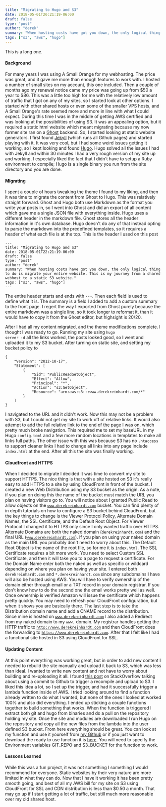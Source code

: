 ```yaml
---
title: "Migrating to Hugo and S3"
date: 2018-05-01T20:21:19-06:00
draft: false
type: "post"
author: "derek"
summary: "When hosting costs have got you down, the only logical thing to do is migrate your entire website. This is my journey from a shared webhost to a static S3 website."
tags: ["s3", "aws", "hugo"]
---
```


This is a long one. 

#### Background
For many years I was using A Small Orange for my webhosting. The price was great, and it gave me more than enough features to work with. I hosted a number of small sites on my account, this one included. Then a couple of months ago my renewal notice came my price was going up from $50 a year to $86. This was a little too high for me with the relatively low amount of traffic that I got on any of my sites, so I started look at other options. I started with other shared hosts or even some of the smaller VPS hosts, and A Small Orange's rate seemed more and more in line with what I could expect. During this time I was in the middle of getting AWS certified and was looking at the possibilities of using S3. It was an appealing option, but it required a static html website which meant migrating because my now former site ran on a [Ghost](https://ghost.org/) backend. So, I started looking at static website generators. I first found [Jekyll](https://jekyllrb.com/) (which runs all Github pages) and started playing with it. It was very cool, but I had some weird issues getting it working, so I kept looking and found [Hugo](https://gohugo.io/). Hugo solved all the issues I had with Jekyll and within 30 minutes I had a very rough version of my site up and working. I especially liked the fact that I didn't have to setup a Ruby environment to compile; Hugo is a single binary you run from the site directory and you are done.

#### Migrating
I spent a couple of hours tweaking the theme I found to my liking, and then it was time to migrate the content from Ghost to Hugo. This was relatively straight forward. Ghost and Hugo both use Markdown as the format you write your posts in, so I went into Ghost and did an export of all content which gave me a single JSON file with everything inside. Hugo uses a different header in the markdown file. Ghost stores all the header information in it's own database. Hugo doesn't do any of that instead opting to parse the markdown into the predefined templates, so it requires a header of what each file is at the top. This is the header I used on this post
```
---
title: "Migrating to Hugo and S3"
date: 2018-05-01T22:21:19-06:00
draft: false
type: "post"
author: "derek"
summary: "When hosting costs have got you down, the only logical thing to do is migrate your entire website. This is my journey from a shared webhost to a static S3 website."
tags: ["s3", "aws", "hugo"]
---
```
The entire header starts and ends with <code>---</code>. Then each field is used to define what it is. The summary is a field I added to add a custom summary to the front page. I regert the way I exported from Ghost purely because the entire markdown was a single line, so it took longer to reformat it, than it would have to copy it from the Ghost editor, but highsight is 20/20.

After I had all my content migrated, and the theme modifications complete. I thought I was ready to go. Running my site using <code>hugo server -d</code> all the links worked, the posts looked good, so I went and uploaded it to my S3 bucket. After turning on static site, and setting my bucket policy to 
```
{
    "Version": "2012-10-17",
    "Statement": [
        {
            "Sid": "PublicReadGetObject",
            "Effect": "Allow",
            "Principal": "*",
            "Action": "s3:GetObject",
            "Resource": "arn:aws:s3:::www.derekreinhardt.com/*"
        }
    ]
}
```
I navigated to the URL and it didn't work. Now this may not be a problem with S3, but I could not get my site to work off of relative links. It would also attempt to add the full relative link to the end of the page I was on, which pretty much broke navigation. This required me to set my baseURL in my Hugo <code>config.toml</code> and a few more random locations in templates to make all links full paths. The other issue with this was because S3 has no <code>.htaccess</code> to support cleaner links I had to change all links into any page include <code>index.html</code> at the end. After all this the site was finally working.

#### Cloudfront and HTTPS
When I decided to migrate I decided it was time to convert my site to support HTTPS. The nice thing is that with a site hosted on S3 it's really easy to add HTTPS to a site by using CloudFront in front of the bucket. I created a new Web Distribution using my S3 bucket as the origin. As a note, if you plan on doing this the name of the bucket must match the URL you plan on having visitors go to. You will notice about I granted Public Read to allow objects on the <code>www.derekreinhardt.com</code> bucket. You can find plenty of in depth tutorials on how to configure a S3 bucket behind CloudFront, but the key things to change is the Viewer Protocol Policy, Alternate Domain Names, the SSL Certificate, and the Default Root Object. For Viewer Protocol I changed it to HTTPS only since I only wanted traffic over HTTPS. Alternate Domains are both the naked domain (<code>derekreinhardt.com</code>) and the final URL (<code>www.derekreinhardt.com</code>). If you plan on using your naked domain as the main URL you probably don't need to worry about this. The Default Root Object is the name of the root file, so for me it is <code>index.html</code>. The SSL Certificate requires a bit more work. You need to select Custom SSL Certificate, and then it will take you to a page to request a certificate. For the Domain Name enter both the naked as well as specific or wildcard depending on where you plan on having your site. I entered both <code>derekreinhardt.com</code> and <code>*.derekreinhardt.com</code> since any subdomains I have will also be hosted using AWS. You will have to verify ownership of the domain either through email or a TXT record in your domain registrar. If you don't know how to do the second one the email works pretty well as well. Once ownership is verified Amazon will issue the certificate which happens pretty quickly. You may need to refresh your CloudFront configuration, but when it shows you are basically there. The last step is to take the Distribution domain name and add a CNAME record to the distribution. Since mine is hosted on <code>www.derekreinhardt.com</code> I also added a Redirect from my naked domain to my <code>www.</code> domain. My registrar handles getting the HTTP traffic to <code>http://www.derekreinhardt.com</code> and then CloudFront does the forwarding to <code>https://www.derekreinhardt.com</code>. After that I felt like I had a functional site hosted in S3 using CloudFront for SSL.

#### Updating Content
At this point everything was working great, but in order to add new content I needed to rebuild the site manually and upload it back to S3, which was less than ideal. I wanted to write new content and not have to worry about building and re-uploading it all. I found [this post](https://stackoverflow.com/questions/32530352/best-strategy-to-deploy-static-site-to-s3-on-github-push) on StackOverflow talking about using a commit to Github to trigger a recompile and upload to S3. I liked this idea a lot, so I set up the trigger, and had it successfully trigger a lambda function inside of AWS. I tried looking around to find a function already written to do what I wanted, but none of the ones I looked at worked 100% and also did everything. I ended up sticking a couple functions together to build something that works. When the function is triggered I extract both git and hugo from binaries and do a pull on the repository holding my site. Once the site and modules are downloaded I run Hugo on the repository and copy all the new files from the lambda into the user defined S3 bucket. From here everything should be great. You can look at my function and use it yourself from [my Github](https://github.com/jdreinhardt/hugo_to_s3_lambda/) or if you just want to download the ready to use function it is [here](https://github.com/jdreinhardt/hugo_to_s3_lambda/releases/download/v1.0/lambda_script.zip). You will need to specify the Environment variables GIT_REPO and S3_BUCKET for the function to work.

#### Lessons Learned
While this was a fun project, it was not something I something I would recommend for everyone. Static websites by their very nature are more limited in what they can do. Now that I have it working it has been pretty smooth going, and best of all my AWS bill for my site on S3 using CloudFront for SSL and CDN distribution is less than $0.50 a month. That may go up if I start getting a lot of traffic, but still much more reasonable over my old shared host.